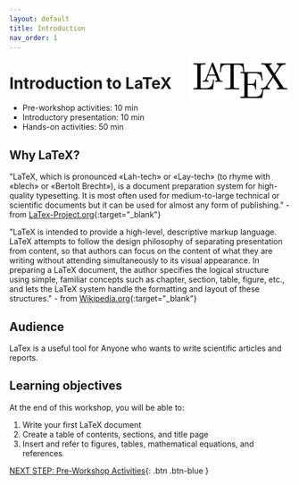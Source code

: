 ```yaml
---
layout: default
title: Introduction 
nav_order: 1
---
```


<img src="images/logo.png" style="float:right;width:180px;" alt="image description">

# Introduction to LaTeX

- Pre-workshop activities: 10 min 
- Introductory presentation: 10 min
- Hands-on activities: 50 min

## Why LaTeX?

"LaTeX, which is pronounced «Lah-tech» or «Lay-tech» (to rhyme with «blech» or «Bertolt Brecht»), is a document preparation system for high-quality typesetting. It is most often used for medium-to-large technical or scientific documents but it can be used for almost any form of publishing." - from [LaTex-Project.org](https://www.latex-project.org/about/){:target="_blank"}

"LaTeX is intended to provide a high-level, descriptive markup language. LaTeX attempts to follow the design philosophy of separating presentation from content, so that authors can focus on the content of what they are writing without attending simultaneously to its visual appearance. In preparing a LaTeX document, the author specifies the logical structure using simple, familiar concepts such as chapter, section, table, figure, etc., and lets the LaTeX system handle the formatting and layout of these structures." - from [Wikipedia.org](https://en.wikipedia.org/wiki/LaTeX){:target="_blank"}

## Audience

LaTex is a useful tool for Anyone who wants to write scientific articles and reports.

## Learning objectives

At the end of this workshop, you will be able to:

1. Write your first LaTeX document
2. Create a table of contents, sections, and title page
3. Insert and refer to figures, tables, mathematical equations, and references
 
[NEXT STEP: Pre-Workshop Activities](pre-workshop.html){: .btn .btn-blue }

